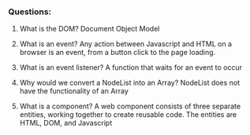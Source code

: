 ### Questions:
1. What is the DOM?
Document Object Model

2. What is an event?
Any action between Javascript and HTML on a browser is an event, from a button click to the page loading. 

3. What is an event listener?
A function that waits for an event to occur

4. Why would we convert a NodeList into an Array?
NodeList does not have the functionality of an Array

5. What is a component? 
A web component consists of three separate entities, working together to create reusable code. The entities are HTML, DOM, and Javascript
